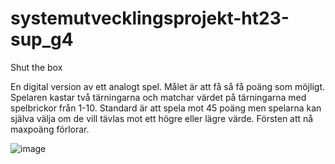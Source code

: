 # systemutvecklingsprojekt-ht23-sup_g4


Shut the box

En digital version av ett analogt spel. 
Målet är att få så få poäng som möjligt. Spelaren kastar två tärningarna och matchar värdet på tärningarna med spelbrickor från 1-10. 
Standard är att spela mot 45 poäng men spelarna kan själva välja om de vill tävlas mot ett högre eller lägre värde. 
Försten att nå maxpoäng förlorar. 

![image](https://github.com/systemvetenskap/systemutvecklingsprojekt-ht23-sup_g4/assets/117045810/99eca23c-12e8-47fc-ba70-f7c6607abfe0)



